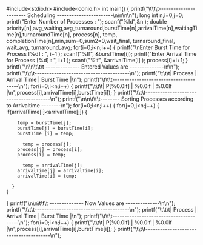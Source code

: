 #include<stdio.h>
#include<conio.h>
int main()
{
  printf("\t\t\t----------------------- Scheduling -----------------------\n\n\n\n");
  long int n,i=0,j=0;
  printf("Enter Number of Processes : ");
  scanf("%ld",&n ); 
  double priority[n],avg_waiting,avg_turnaround,burstTime[n],arrivalTime[n],waitingTime[n],turnaroundTime[n], process[n], temp, completionTime[n],min,sum=0,sum2=0,wait_final, turnaround_final, wait_avg, turnaround_avg;
  for(i=0;i<n;i++)
  {
    printf("\nEnter Burst Time for Process [%d] : ", i+1 );
    scanf("%lf", &burstTime[i]);
    printf("Enter Arrival Time for Process [%d] : ", i+1 );
    scanf("%lf", &arrivalTime[i] );
    process[i]=i+1;
  }
  printf("\n\n\t\t\t -------------- Entered Values are --------------\n\n");
  printf("\t\t\t---------------------------------------\n");
  printf("\t\t\t| Process | Arrival Time | Burst Time |\n");
  printf("\t\t\t---------------------------------------\n");
  for(i=0;i<n;i++)
  {
    printf("\t\t\t|  P[%0.0lf]   |       %0.0lf      |     %0.0lf      |\n",process[i],arrivalTime[i],burstTime[i]);
  }
    printf("\t\t\t---------------------------------------\n");
  printf("\n\n\t\t\t-------- Sorting Processes according to Arrivaltime --------\n");
  for(i=0;i<n;i++)
  {
    for(j=0;j<n;j++)
    {
      if(arrivalTime[i]<arrivalTime[j])
      {
        
        temp = burstTime[j];
        burstTime[j] = burstTime[i];
        burstTime [i] = temp;
	
	      temp = process[j];
        process[j] = process[i];
        process[i] = temp;

	      temp = arrivalTime[j];
        arrivalTime[j] = arrivalTime[i];
        arrivalTime[i] = temp;
      
      }
    }
  }
  printf("\n\n\t\t\t -------------- Now Values are --------------\n\n");
  printf("\t\t\t---------------------------------------\n");
  printf("\t\t\t| Process | Arrival Time | Burst Time |\n");
  printf("\t\t\t---------------------------------------\n");
  for(i=0;i<n;i++)
  {
    printf("\t\t\t|  P[%0.0lf]   |       %0.0lf      |     %0.0lf      |\n",process[i],arrivalTime[i],burstTime[i]);
  }
    printf("\t\t\t---------------------------------------\n");
